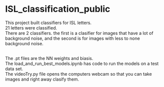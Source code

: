 # ISL_classification_public

This project built classifiers for ISL letters.
<br>21 letters were classified.
<br>There are 2 classifiers. the first is a clasifier for images that have a lot of background noise, and the second is for images with less to none background noise.

<br>The .pt files are the NN weights and biasis.
<br>The load_and_run_best_models.ipynb has code to run the models on a test data set. 
<br>The videoTry.py file opens the computers webcam so that you can take images and right away clasify them.
